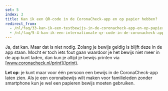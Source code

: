```yaml
---
set: 5
index: 3
title: Kan ik een QR-code in de CoronaCheck-app en op papier hebben?
redirect_from: 
  - /nl/faq/33-kan-ik-een-testbewijs-in-de-coronacheck-app-en-op-papier-hebben
  - /nl/faq/5-4-kan-ik-een-internationale-qr-code-in-de-coronacheck-app-en-op-papier-hebben
---
```

Ja, dat kan. Maar dat is niet nodig. Zolang je bewijs geldig is blijft deze in de app staan. Mocht er toch iets fout gaan waardoor je het bewijs niet meer in de app kunt laden, dan kun je altijd je bewijs printen via [www.coronacheck.nl/print](/print).

**Let op**: je kunt maar voor één persoon een bewijs in de CoronaCheck-app laten zien. Als je een coronabewijs wilt maken voor familieleden zonder smartphone kun je wel een papieren bewijs moeten gebruiken. 
